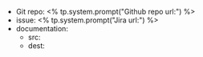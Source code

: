 - Git repo: <% tp.system.prompt("Github repo url:") %>
- issue: <% tp.system.prompt("Jira url:") %>
- documentation:
	- src:
	- dest: